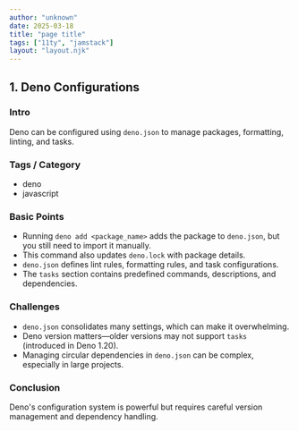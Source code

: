 ```yaml
---
author: "unknown"
date: 2025-03-18
title: "page title"
tags: ["11ty", "jamstack"]
layout: "layout.njk"
---
```


## 1. Deno Configurations

### Intro

Deno can be configured using `deno.json` to manage packages, formatting, linting, and tasks.

### Tags / Category

- deno
- javascript

### Basic Points

- Running `deno add <package_name>` adds the package to `deno.json`, but you still need to import it manually.
- This command also updates `deno.lock` with package details.
- `deno.json` defines lint rules, formatting rules, and task configurations.
- The `tasks` section contains predefined commands, descriptions, and dependencies.

### Challenges

- `deno.json` consolidates many settings, which can make it overwhelming.
- Deno version matters—older versions may not support `tasks` (introduced in Deno 1.20).
- Managing circular dependencies in `deno.json` can be complex, especially in large projects.

### Conclusion

Deno's configuration system is powerful but requires careful version management and dependency handling.
